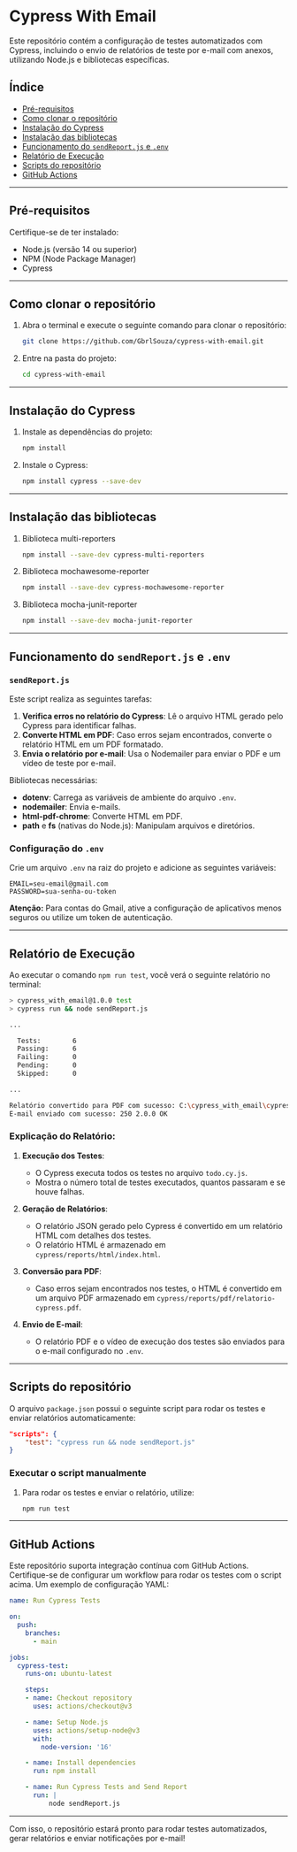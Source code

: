 # Cypress With Email

Este repositório contém a configuração de testes automatizados com Cypress, incluindo o envio de relatórios de teste por e-mail com anexos, utilizando Node.js e bibliotecas específicas.

## Índice

- [Pré-requisitos](#pré-requisitos)
- [Como clonar o repositório](#como-clonar-o-repositório)
- [Instalação do Cypress](#instalação-do-cypress)
- [Instalação das bibliotecas](#instalação-das-bibliotecas)
- [Funcionamento do `sendReport.js` e `.env`](#funcionamento-do-sendreportjs-e-env)
- [Relatório de Execução](#relatório-de-execução)
- [Scripts do repositório](#scripts-do-repositório)
- [GitHub Actions](#github-actions)

---

## Pré-requisitos

Certifique-se de ter instalado:
- Node.js (versão 14 ou superior)
- NPM (Node Package Manager)
- Cypress

---

## Como clonar o repositório

1. Abra o terminal e execute o seguinte comando para clonar o repositório:
   ```bash
   git clone https://github.com/GbrlSouza/cypress-with-email.git
   ```

2. Entre na pasta do projeto:
   ```bash
   cd cypress-with-email
   ```

---

## Instalação do Cypress

1. Instale as dependências do projeto:
   ```bash
   npm install
   ```

2. Instale o Cypress:
   ```bash
   npm install cypress --save-dev
   ```

---

## Instalação das bibliotecas

1. Biblioteca multi-reporters
   ```bash
   npm install --save-dev cypress-multi-reporters
   ```
   
2. Biblioteca mochawesome-reporter
   ```bash
   npm install --save-dev cypress-mochawesome-reporter
   ```

3. Biblioteca mocha-junit-reporter
   ```bash
   npm install --save-dev mocha-junit-reporter
   ```

---

## Funcionamento do `sendReport.js` e `.env`

### `sendReport.js`

Este script realiza as seguintes tarefas:
1. **Verifica erros no relatório do Cypress**: Lê o arquivo HTML gerado pelo Cypress para identificar falhas.
2. **Converte HTML em PDF**: Caso erros sejam encontrados, converte o relatório HTML em um PDF formatado.
3. **Envia o relatório por e-mail**: Usa o Nodemailer para enviar o PDF e um vídeo de teste por e-mail.

Bibliotecas necessárias:
- **dotenv**: Carrega as variáveis de ambiente do arquivo `.env`.
- **nodemailer**: Envia e-mails.
- **html-pdf-chrome**: Converte HTML em PDF.
- **path** e **fs** (nativas do Node.js): Manipulam arquivos e diretórios.

### Configuração do `.env`

Crie um arquivo `.env` na raiz do projeto e adicione as seguintes variáveis:
```env
EMAIL=seu-email@gmail.com
PASSWORD=sua-senha-ou-token
```

**Atenção:** Para contas do Gmail, ative a configuração de aplicativos menos seguros ou utilize um token de autenticação.

---

## Relatório de Execução

Ao executar o comando `npm run test`, você verá o seguinte relatório no terminal:

```bash
> cypress_with_email@1.0.0 test
> cypress run && node sendReport.js

...

  Tests:        6
  Passing:      6
  Failing:      0
  Pending:      0
  Skipped:      0

...

Relatório convertido para PDF com sucesso: C:\cypress_with_email\cypress\reports\pdf\relatorio-cypress.pdf
E-mail enviado com sucesso: 250 2.0.0 OK
```

### Explicação do Relatório:

1. **Execução dos Testes**:
   - O Cypress executa todos os testes no arquivo `todo.cy.js`.
   - Mostra o número total de testes executados, quantos passaram e se houve falhas.

2. **Geração de Relatórios**:
   - O relatório JSON gerado pelo Cypress é convertido em um relatório HTML com detalhes dos testes.
   - O relatório HTML é armazenado em `cypress/reports/html/index.html`.

3. **Conversão para PDF**:
   - Caso erros sejam encontrados nos testes, o HTML é convertido em um arquivo PDF armazenado em `cypress/reports/pdf/relatorio-cypress.pdf`.

4. **Envio de E-mail**:
   - O relatório PDF e o vídeo de execução dos testes são enviados para o e-mail configurado no `.env`.

---

## Scripts do repositório

O arquivo `package.json` possui o seguinte script para rodar os testes e enviar relatórios automaticamente:
```json
"scripts": {
    "test": "cypress run && node sendReport.js"
}
```

### Executar o script manualmente

1. Para rodar os testes e enviar o relatório, utilize:
   ```bash
   npm run test
   ```

---

## GitHub Actions

Este repositório suporta integração contínua com GitHub Actions. Certifique-se de configurar um workflow para rodar os testes com o script acima. Um exemplo de configuração YAML:

```yaml
name: Run Cypress Tests

on:
  push:
    branches:
      - main

jobs:
  cypress-test:
    runs-on: ubuntu-latest

    steps:
    - name: Checkout repository
      uses: actions/checkout@v3

    - name: Setup Node.js
      uses: actions/setup-node@v3
      with:
        node-version: '16'

    - name: Install dependencies
      run: npm install

    - name: Run Cypress Tests and Send Report
      run: |
          node sendReport.js 
```

---

Com isso, o repositório estará pronto para rodar testes automatizados, gerar relatórios e enviar notificações por e-mail!
